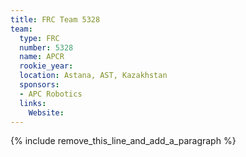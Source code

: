 ```yaml
---
title: FRC Team 5328
team:
  type: FRC
  number: 5328
  name: APCR
  rookie_year:
  location: Astana, AST, Kazakhstan
  sponsors:
  - APC Robotics
  links:
    Website:
---
```


{% include remove_this_line_and_add_a_paragraph %}